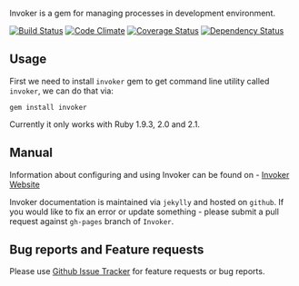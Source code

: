 Invoker is a gem for managing processes in development environment.

[![Build Status](https://travis-ci.org/code-mancers/invoker.png)](https://travis-ci.org/code-mancers/invoker)
[![Code Climate](https://codeclimate.com/github/code-mancers/invoker.png)](https://codeclimate.com/github/code-mancers/invoker)
[![Coverage Status](https://coveralls.io/repos/code-mancers/invoker/badge.png)](https://coveralls.io/r/code-mancers/invoker)
[![Dependency Status](https://gemnasium.com/code-mancers/invoker.png)](https://gemnasium.com/code-mancers/invoker)

## Usage ##

First we need to install `invoker` gem to get command line utility called `invoker`, we can do that via:

    gem install invoker

Currently it only works with Ruby 1.9.3, 2.0 and 2.1.

## Manual ##

Information about configuring and using Invoker can be found on -  [Invoker Website](http://invoker.codemancers.com)

Invoker documentation is maintained via `jekylly` and hosted on `github`. If you would like to fix an error
or update something - please submit a pull request against `gh-pages` branch of `Invoker`.

## Bug reports and Feature requests

Please use [Github Issue Tracker](https://github.com/code-mancers/invoker/issues) for feature requests or bug reports.
